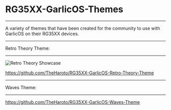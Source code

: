 # RG35XX-GarlicOS-Themes
**************************************************
A variety of themes that have been created for the community to use with GarlicOS on their RG35XX devices.
**************************************************

Retro Theory Theme:
**************************************************

![Retro Theory Showcase](https://user-images.githubusercontent.com/131164472/233557159-9ee8feb2-3685-4b12-a5ae-49fcb5ef00f5.gif)

https://github.com/TheHaroto/RG35XX-GarlicOS-Retro-Theory-Theme
**************************************************

Waves Theme:
**************************************************



https://github.com/TheHaroto/RG35XX-GarlicOS-Waves-Theme
